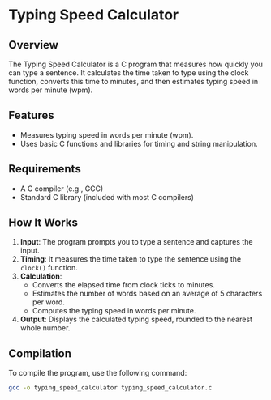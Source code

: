 # Typing Speed Calculator

## Overview

The Typing Speed Calculator is a C program that measures how quickly you can type a sentence. It calculates the time taken to type using the clock function, converts this time to minutes, and then estimates typing speed in words per minute (wpm).

## Features

- Measures typing speed in words per minute (wpm).
- Uses basic C functions and libraries for timing and string manipulation.

## Requirements

- A C compiler (e.g., GCC)
- Standard C library (included with most C compilers)

## How It Works

1. **Input**: The program prompts you to type a sentence and captures the input.
2. **Timing**: It measures the time taken to type the sentence using the `clock()` function.
3. **Calculation**: 
   - Converts the elapsed time from clock ticks to minutes.
   - Estimates the number of words based on an average of 5 characters per word.
   - Computes the typing speed in words per minute.
4. **Output**: Displays the calculated typing speed, rounded to the nearest whole number.

## Compilation

To compile the program, use the following command:

```bash
gcc -o typing_speed_calculator typing_speed_calculator.c
```
